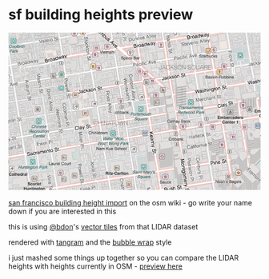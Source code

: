 # sf building heights preview

![preview](preview.gif)

[san francisco building height import](http://wiki.openstreetmap.org/wiki/San_Francisco_Building_Height_Import) on the osm wiki - go write your name down if you are interested in this

this is using [@bdon](http://bdon.org/)'s [vector tiles](http://s3-us-west-2.amazonaws.com/openmassing.org/index.html) from that LIDAR dataset

rendered with [tangram](mapzen.com/projects/tangram) and the [bubble wrap](https://mapzen.com/blog/bubble-wrap-carto/) style

i just mashed some things up together so you can compare the LIDAR heights with heights currently in OSM - [preview here](http://louh.github.io/sf-building-heights-preview)
